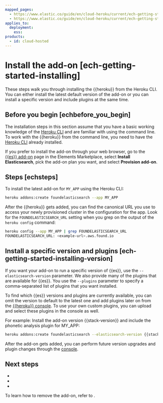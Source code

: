 ```yaml
---
mapped_pages:
  - https://www.elastic.co/guide/en/cloud-heroku/current/ech-getting-started-installing.html
  - https://www.elastic.co/guide/en/cloud-heroku/current/ech-getting-started-installing-version.html
applies_to:
  deployment:
    ess:
products:
  - id: cloud-hosted
---
```


# Install the add-on [ech-getting-started-installing]

These steps walk you through installing the {{heroku}} from the Heroku CLI. You can either install the latest default version of the add-on or you can install a specific version and include plugins at the same time.


## Before you begin [echbefore_you_begin]

The installation steps in this section assume that you have a basic working knowledge of the [Heroku CLI](https://devcenter.heroku.com/articles/heroku-cli) and are familiar with using the command line. To work with the {{heroku}} from the command line, you need to have the [Heroku CLI](https://devcenter.heroku.com/articles/heroku-cli) already installed.

If you prefer to install the add-on through your web browser, go to the [{{es}} add-on](https://elements.heroku.com/addons/foundelasticsearch) page in the Elements Marketplace, select **Install Elasticsearch**, pick the add-on plan you want, and select **Provision add-on**.


## Steps [echsteps]

To install the latest add-on for `MY_APP` using the Heroku CLI:

```bash
heroku addons:create foundelasticsearch --app MY_APP
```

After the {{heroku}} gets added, you can find the canonical URL you use to access your newly provisioned cluster in the configuration for the app. Look for the `FOUNDELASTICSEARCH_URL` setting when you grep on the output of the `heroku config` command:

```bash
heroku config --app MY_APP | grep FOUNDELASTICSEARCH_URL
FOUNDELASTICSEARCH_URL: <example-url>.aws.found.io
```

## Install a specific version and plugins [ech-getting-started-installing-version]

If you want your add-on to run a specific version of {{es}}, use the `--elasticsearch-version` parameter. We also provide many of the plugins that are available for {{es}}. You use the `--plugins` parameter to specify a comma-separated list of plugins that you want installed.

To find which {{es}} versions and plugins are currently available, you can omit the version to default to the latest one and add plugins later on from the [{{heroku}} console](https://cloud.elastic.co?page=docs&placement=docs-body). To use your own custom plugins, you can upload and select these plugins in the console as well.

For example: Install the add-on version {{stack-version}} and include the phonetic analysis plugin for  MY_APP:

```bash subs=true
heroku addons:create foundelasticsearch --elasticsearch-version {{stack-version}} --plugins analysis-phonetic --app MY_APP
```

After the add-on gets added, you can perform future version upgrades and plugin changes through the [console](heroku-getting-started-accessing.md).

## Next steps

- [](/deploy-manage/deploy/elastic-cloud/heroku-getting-started-accessing.md)
- [](/deploy-manage/deploy/elastic-cloud/heroku-working-with-elasticsearch.md)
- [](/deploy-manage/deploy/elastic-cloud/heroku.md#next-steps)

To learn how to remove the add-on, refer to [](/deploy-manage/deploy/elastic-cloud/heroku-getting-started-removing.md).